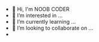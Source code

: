 - 👋 Hi, I'm NOOB CODER
- 👀 I’m interested in ...
- 🌱 I’m currently learning ...
- 💞️ I’m looking to collaborate on ...
- 
